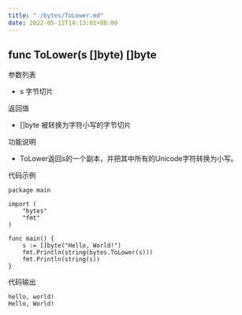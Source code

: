 ```yaml
---
title: "./bytes/ToLower.md"
date: 2022-05-12T14:13:01+08:00
---
```

## func ToLower(s []byte) []byte

参数列表

- s 字节切片

返回值

- []byte 被转换为字符小写的字节切片

功能说明

- ToLower返回s的一个副本，并把其中所有的Unicode字符转换为小写。

代码示例

	package main

	import (
		"bytes"
		"fmt"
	)

	func main() {
		s := []byte("Hello, World!")
		fmt.Println(string(bytes.ToLower(s)))
		fmt.Println(string(s))
	}

代码输出

	hello, world!
	Hello, World!

